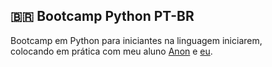 ## 🇧🇷 Bootcamp Python PT-BR
Bootcamp em Python para iniciantes na linguagem iniciarem, \
colocando em prática com meu aluno [Anon](https://github.com/AnonAnonanoA) e [eu](https://github.com/Swodki).
